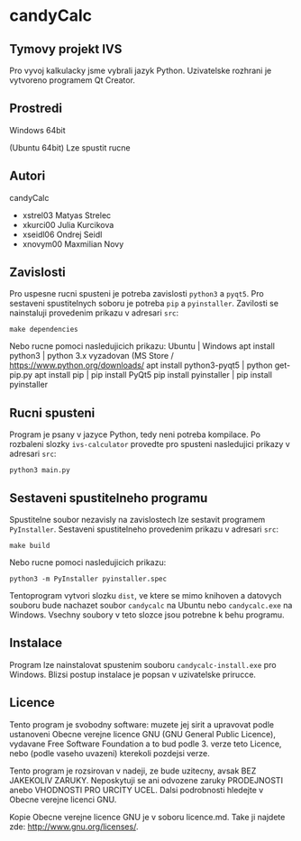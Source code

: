 # **candyCalc**
## **Tymovy projekt IVS**

Pro vyvoj kalkulacky jsme vybrali jazyk Python. Uzivatelske rozhrani je vytvoreno programem Qt Creator.

Prostredi
---------

Windows 64bit

(Ubuntu 64bit)
Lze spustit rucne

Autori
------

candyCalc
- xstrel03 Matyas Strelec
- xkurci00 Julia Kurcikova 
- xseidl06 Ondrej Seidl 
- xnovym00 Maxmilian Novy 

Zavislosti
----------

Pro uspesne rucni spusteni je potreba zavislosti `python3` a `pyqt5`.
Pro sestaveni spustitelnych soboru je potreba `pip` a `pyinstaller`.
Zavilosti se nainstaluji provedenim prikazu v adresari `src`:

    make dependencies

Nebo rucne pomoci nasledujicich prikazu:
    Ubuntu                      |  Windows
    apt install python3         | python 3.x vyzadovan (MS Store / https://www.python.org/downloads/
    apt install python3-pyqt5   | python get-pip.py
    apt install pip             | pip install PyQt5
    pip install pyinstaller     | pip install pyinstaller

Rucni spusteni
--------------

Program je psany v jazyce Python, tedy neni potreba kompilace.
Po rozbaleni slozky `ivs-calculator` provedte pro spusteni nasledujici prikazy v adresari `src`:

    python3 main.py

Sestaveni spustitelneho programu
--------------------------------

Spustitelne soubor nezavisly na zavislostech lze sestavit programem `PyInstaller`.
Sestaveni spustitelneho provedenim prikazu v adresari `src`:

    make build

Nebo rucne pomoci nasledujicich prikazu:

    python3 -m PyInstaller pyinstaller.spec

Tentoprogram vytvori slozku `dist`, ve ktere se mimo knihoven a datovych souboru bude nachazet
soubor `candycalc` na Ubuntu nebo `candycalc.exe` na Windows. Vsechny soubory v teto slozce jsou potrebne k behu programu.

Instalace
---------

Program lze nainstalovat spustenim souboru `candycalc-install.exe` pro Windows.
Blizsi postup instalace je popsan v uzivatelske prirucce.

Licence
-------

Tento program je svobodny software: muzete jej sirit a upravovat podle ustanoveni Obecne verejne licence GNU (GNU General Public Licence), vydavane Free Software Foundation a to bud podle 3. verze teto Licence, nebo (podle vaseho uvazeni) kterekoli pozdejsi verze.

Tento program je rozsirovan v nadeji, ze bude uzitecny, avsak BEZ JAKEKOLIV ZARUKY. Neposkytuji se ani odvozene zaruky PRODEJNOSTI anebo VHODNOSTI PRO URCITY UCEL. Dalsi podrobnosti hledejte v Obecne verejne licenci GNU.

Kopie Obecne verejne licence GNU je v soboru licence.md. Take ji najdete zde: <http://www.gnu.org/licenses/>.
